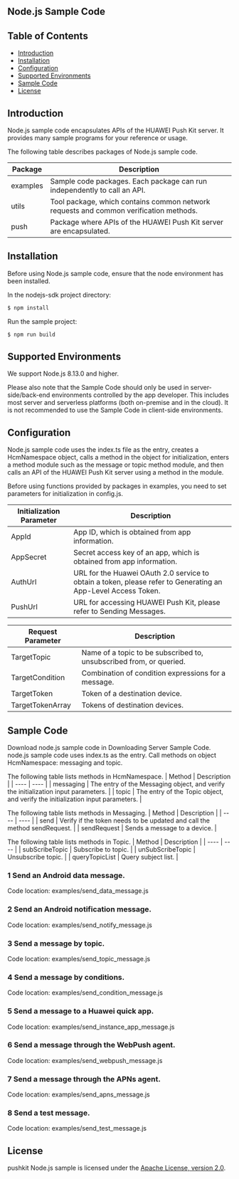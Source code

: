 ## Node.js Sample Code


## Table of Contents

 * [Introduction](#introduction)
 * [Installation](#installation)
 * [Configuration ](#configuration )
 * [Supported Environments](#supported-environments)
 * [Sample Code](#sample-code)
 * [License](#license)
 


## Introduction

Node.js sample code encapsulates APIs of the HUAWEI Push Kit server. It provides many sample programs for your reference or usage.

The following table describes packages of Node.js sample code.


| Package | Description
| ---- | ----- 
| examples|Sample code packages. Each package can run independently to call an API. 
| utils|Tool package, which contains common network requests and common verification methods. 
| push|Package where APIs of the HUAWEI Push Kit server are encapsulated. 

## Installation

Before using Node.js sample code, ensure that the node environment has been installed.

In the nodejs-sdk project directory:

```bash
$ npm install
```

Run the sample project:

```bash
$ npm run build
```

## Supported Environments

We support Node.js 8.13.0 and higher.

Please also note that the Sample Code should only be used in server-side/back-end environments controlled by the app developer.
This includes most server and serverless platforms (both on-premise and in the cloud). It is not recommended to use the Sample Code in client-side environments.

## Configuration 

Node.js sample code uses the index.ts file as the entry, creates a HcmNamespace object, calls a method in the object for initialization, enters a method module such as the message or topic method module, and then calls an API of the HUAWEI Push Kit server using a method in the module.

Before using functions provided by packages in examples, you need to set parameters for initialization in config.js.


	
| Initialization Parameter | Description |
| ---- | ----- |
| AppId|App ID, which is obtained from app information. |
| AppSecret|Secret access key of an app, which is obtained from app information. |
| AuthUrl|URL for the Huawei OAuth 2.0 service to obtain a token, please refer to Generating an App-Level Access Token. |
| PushUrl|URL for accessing HUAWEI Push Kit, please refer to Sending Messages. |


| Request Parameter | Description |
| ---- | ----- |
| TargetTopic|Name of a topic to be subscribed to, unsubscribed from, or queried. |
| TargetCondition|Combination of condition expressions for a message. |
| TargetToken|Token of a destination device. |
| TargetTokenArray|Tokens of destination devices. |


## Sample Code
Download node.js sample code in Downloading Server Sample Code.
node.js sample code uses index.ts as the entry. Call methods on object HcmNamespace: messaging and topic.

The following table lists methods in HcmNamespace.
| Method | Description |
| ---- | ---- |
| messaging | The entry of the Messaging object, and verify the initialization input parameters. |
| topic | The entry of the Topic object, and verify the initialization input parameters. |
	
The following table lists methods in Messaging.
| Method | Description |
| ---- | ---- |
| send | Verify if the token needs to be updated and call the method sendRequest. |
| sendRequest | Sends a message to a device. |

The following table lists methods in Topic.
| Method | Description |
| ---- | ---- |
| subScribeTopic | Subscribe to topic. |
| unSubScribeTopic | Unsubscribe topic. |
| queryTopicList | Query subject list. |

### 1 Send an Android data message.
Code location: examples/send_data_message.js

### 2 Send an Android notification message.
Code location: examples/send_notify_message.js

### 3 Send a message by topic.
Code location: examples/send_topic_message.js
	
### 4 Send a message by conditions.
Code location: examples/send_condition_message.js

### 5 Send a message to a Huawei quick app.
Code location: examples/send_instance_app_message.js

### 6 Send a message through the WebPush agent.
Code location: examples/send_webpush_message.js

### 7 Send a message through the APNs agent.
Code location: examples/send_apns_message.js

### 8 Send a test message.
Code location: examples/send_test_message.js

## License

pushkit Node.js sample is licensed under the [Apache License, version 2.0](http://www.apache.org/licenses/LICENSE-2.0).
